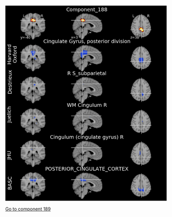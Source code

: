 ![188](preliminary/188.jpg "Component 188")

[Go to component 189](https://parietal-inria.github.io/MODL_atlas/256/189 "Component 189")
